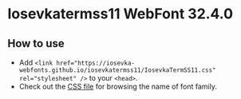 # Iosevkatermss11 WebFont 32.4.0

## How to use

- Add `<link href="https://iosevka-webfonts.github.io/iosevkatermss11/IosevkaTermSS11.css" rel="stylesheet" />` to your `<head>`.
- Check out the [CSS file](./IosevkaTermSS11.css) for browsing the name of font family.

